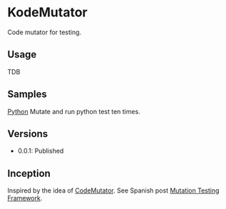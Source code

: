 # KodeMutator

Code mutator for testing.

## Usage

TDB

## Samples

[Python](https://github.com/ajlopez/KodeMutator/tree/master/samples/python) Mutate and run python test ten times.

## Versions

- 0.0.1: Published

## Inception

Inspired by the idea of [CodeMutator](https://github.com/cpantel/codeMutator). 
See Spanish post [Mutation Testing Framework](http://seguridad-agile.blogspot.com.ar/2013/07/mutation-testing-framework.html).